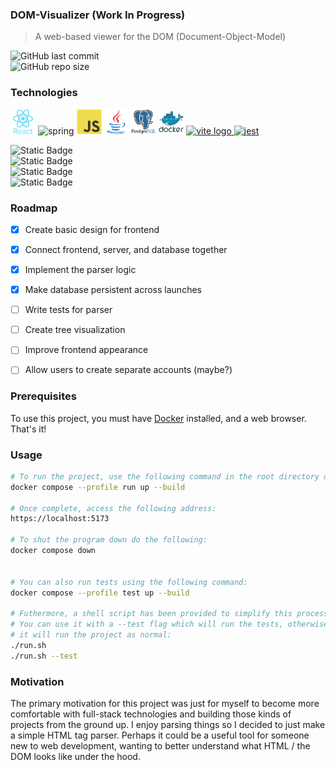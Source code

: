 ### DOM-Visualizer (Work In Progress)

> A web-based viewer for the DOM (Document-Object-Model)


![GitHub last commit](https://img.shields.io/github/last-commit/AnthCol/DOM-Visualizer) <br/>
![GitHub repo size](https://img.shields.io/github/repo-size/AnthCol/DOM-Visualizer)


### Technologies

<p align="left">
    <a href="https://reactjs.org/" target="_blank" rel="noreferrer" style="text-decoration: none;">
        <img src="https://raw.githubusercontent.com/devicons/devicon/master/icons/react/react-original-wordmark.svg" alt="react" width="40" height="40"/>
    </a>
    <a href="https://spring.io/" target="_blank" rel="noreferrer" style="text-decoration: none;">
        <img src="https://www.vectorlogo.zone/logos/springio/springio-icon.svg" alt="spring" width="40" height="40"/>
    </a>
    <a href="https://developer.mozilla.org/en-US/docs/Web/JavaScript" target="_blank" rel="noreferrer" style="text-decoration: none;">
        <img src="https://raw.githubusercontent.com/devicons/devicon/master/icons/javascript/javascript-original.svg" alt="javascript" width="40" height="40"/>
    </a>
    <a href="https://www.java.com" target="_blank" rel="noreferrer" style="text-decoration: none;">
        <img src="https://raw.githubusercontent.com/devicons/devicon/master/icons/java/java-original.svg" alt="java" width="40" height="40"/>
    </a>
    <a href="https://www.postgresql.org" target="_blank" rel="noreferrer" style="text-decoration: none;">
        <img src="https://raw.githubusercontent.com/devicons/devicon/master/icons/postgresql/postgresql-original-wordmark.svg" alt="postgresql" width="40" height="40"/>
    </a>
    <a href="https://www.docker.com/" target="_blank" rel="noreferrer" style="text-decoration: none;">
        <img src="https://raw.githubusercontent.com/devicons/devicon/master/icons/docker/docker-original-wordmark.svg" alt="docker" width="40" height="40"/>
    </a>
    <a href="https://vite.dev" target="_blank" rel="noreferrer">
        <img src="https://skillicons.dev/icons?i=vite" height="40" alt="vite logo" width="40"/>
    </a>
    <a href="https://jestjs.io" target="_blank" rel="noreferrer"> 
        <img src="https://www.vectorlogo.zone/logos/jestjsio/jestjsio-icon.svg" alt="jest" width="40" height="40"/> 
    </a>
</p>


![Static Badge](https://img.shields.io/badge/React%20Version-18.3.1-blue) <br/>
![Static Badge](https://img.shields.io/badge/Spring%20Boot%20Version-3.3.4-green) <br/>
![Static Badge](https://img.shields.io/badge/Java%20Version-17-brown) <br/>
![Static Badge](https://img.shields.io/badge/PostgreSQL%20Version-17-lightblue)

### Roadmap

- [x] Create basic design for frontend
- [x] Connect frontend, server, and database together
- [x] Implement the parser logic
- [x] Make database persistent across launches
- [ ] Write tests for parser
- [ ] Create tree visualization
- [ ] Improve frontend appearance
- [ ] Allow users to create separate accounts (maybe?)


### Prerequisites

To use this project, you must have [Docker](https://www.docker.com/) installed, and a web browser. That's it!

### Usage

```sh
# To run the project, use the following command in the root directory of the project:
docker compose --profile run up --build

# Once complete, access the following address:
https://localhost:5173

# To shut the program down do the following:
docker compose down


# You can also run tests using the following command:
docker compose --profile test up --build

# Futhermore, a shell script has been provided to simplify this process.
# You can use it with a --test flag which will run the tests, otherwise 
# it will run the project as normal:
./run.sh
./run.sh --test
```

### Motivation

The primary motivation for this project was just for myself to become more comfortable with full-stack technologies and building those kinds of projects from the ground up. I enjoy parsing things so I decided to just make a simple HTML tag parser. Perhaps it could be a useful tool for someone new to web development, wanting to better understand what HTML / the DOM looks like under the hood. 
